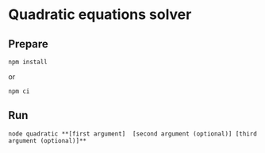 # Quadratic equations solver

## Prepare
```
npm install
```
or
```
npm ci
```

## Run

```
node quadratic **[first argument]  [second argument (optional)] [third argument (optional)]**
```
